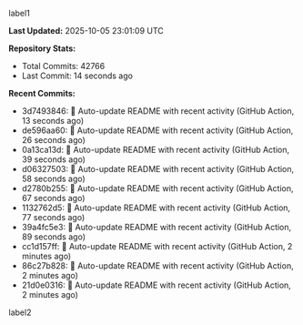 
label1 
<!-- ACTIVITY_START -->
**Last Updated:** 2025-10-05 23:01:09 UTC

**Repository Stats:**
- Total Commits: 42766
- Last Commit: 14 seconds ago

**Recent Commits:**
- 3d7493846: 🤖 Auto-update README with recent activity (GitHub Action, 13 seconds ago)
- de596aa60: 🤖 Auto-update README with recent activity (GitHub Action, 26 seconds ago)
- 0a13ca13d: 🤖 Auto-update README with recent activity (GitHub Action, 39 seconds ago)
- d06327503: 🤖 Auto-update README with recent activity (GitHub Action, 58 seconds ago)
- d2780b255: 🤖 Auto-update README with recent activity (GitHub Action, 67 seconds ago)
- 1132762d5: 🤖 Auto-update README with recent activity (GitHub Action, 77 seconds ago)
- 39a4fc5e3: 🤖 Auto-update README with recent activity (GitHub Action, 89 seconds ago)
- cc1d157ff: 🤖 Auto-update README with recent activity (GitHub Action, 2 minutes ago)
- 86c27b828: 🤖 Auto-update README with recent activity (GitHub Action, 2 minutes ago)
- 21d0e0316: 🤖 Auto-update README with recent activity (GitHub Action, 2 minutes ago)
<!-- ACTIVITY_END -->

label2
